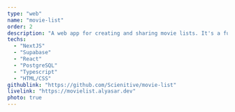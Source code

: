 ```yaml
---
type: "web"
name: "movie-list"
order: 2
description: "A web app for creating and sharing movie lists. It's a fully functional web app that you can try right now."
techs:
  - "NextJS"
  - "Supabase"
  - "React"
  - "PostgreSQL"
  - "Typescript"
  - "HTML/CSS"
githublink: "https://github.com/Scienitive/movie-list"
livelink: "https://movielist.alyasar.dev"
photo: true
---
```

